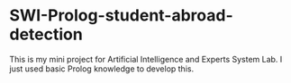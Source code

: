# SWI-Prolog-student-abroad-detection
This is my mini project for Artificial Intelligence and Experts System Lab. I just used basic Prolog knowledge to develop this.
